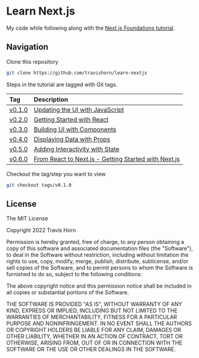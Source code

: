 # Learn Next.js

My code while following along with the [Next.js Foundations
tutorial](https://nextjs.org/learn/foundations/about-nextjs).

## Navigation

Clone this repository

```bash
git clone https://github.com/travishorn/learn-nextjs
```

Steps in the tutorial are tagged with Git tags.

| Tag                                                              | Description                                                                                                                                   |
|:-----------------------------------------------------------------|:----------------------------------------------------------------------------------------------------------------------------------------------|
| [v0.1.0](https://github.com/travishorn/learn-nextjs/tree/v0.1.0) | [Updating the UI with JavaScript](https://nextjs.org/learn/foundations/from-javascript-to-react/updating-ui-with-javascript)                  |
| [v0.2.0](https://github.com/travishorn/learn-nextjs/tree/v0.2.0) | [Getting Started with React](https://nextjs.org/learn/foundations/from-javascript-to-react/getting-started-with-react)                        |
| [v0.3.0](https://github.com/travishorn/learn-nextjs/tree/v0.3.0) | [Building UI with Components](https://nextjs.org/learn/foundations/from-javascript-to-react/building-ui-with-components)                      |
| [v0.4.0](https://github.com/travishorn/learn-nextjs/tree/v0.4.0) | [Displaying Data with Props](https://nextjs.org/learn/foundations/from-javascript-to-react/displaying-data-with-props)                        |
| [v0.5.0](https://github.com/travishorn/learn-nextjs/tree/v0.5.0) | [Adding Interactivity with State](https://nextjs.org/learn/foundations/from-javascript-to-react/adding-interactivity-with-state])             |
| [v0.6.0](https://github.com/travishorn/learn-nextjs/tree/v0.6.0) | [From React to Next.js - Getting Started with Next.js](https://nextjs.org/learn/foundations/from-react-to-nextjs/getting-started-with-nextjs) |

Checkout the tag/step you want to view

```bash
git checkout tags/v0.1.0
```

## License

The MIT License

Copyright 2022 Travis Horn

Permission is hereby granted, free of charge, to any person obtaining a copy of
this software and associated documentation files (the "Software"), to deal in
the Software without restriction, including without limitation the rights to
use, copy, modify, merge, publish, distribute, sublicense, and/or sell copies of
the Software, and to permit persons to whom the Software is furnished to do so,
subject to the following conditions:

The above copyright notice and this permission notice shall be included in all
copies or substantial portions of the Software.

THE SOFTWARE IS PROVIDED "AS IS", WITHOUT WARRANTY OF ANY KIND, EXPRESS OR
IMPLIED, INCLUDING BUT NOT LIMITED TO THE WARRANTIES OF MERCHANTABILITY, FITNESS
FOR A PARTICULAR PURPOSE AND NONINFRINGEMENT. IN NO EVENT SHALL THE AUTHORS OR
COPYRIGHT HOLDERS BE LIABLE FOR ANY CLAIM, DAMAGES OR OTHER LIABILITY, WHETHER
IN AN ACTION OF CONTRACT, TORT OR OTHERWISE, ARISING FROM, OUT OF OR IN
CONNECTION WITH THE SOFTWARE OR THE USE OR OTHER DEALINGS IN THE SOFTWARE.
